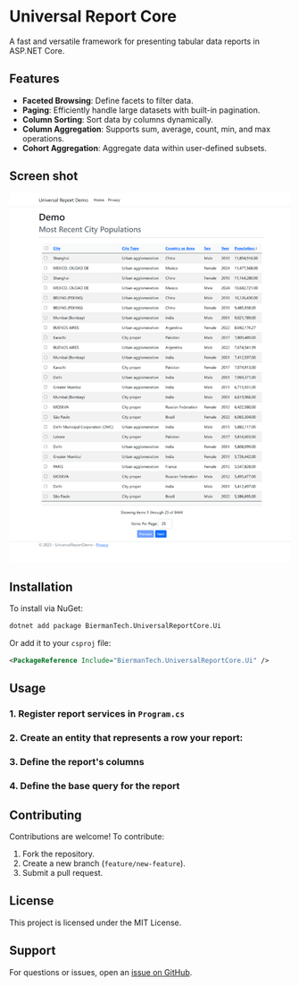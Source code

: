 # Universal Report Core

A fast and versatile framework for presenting tabular data reports in ASP.NET Core.

## Features

- **Faceted Browsing**: Define facets to filter data.
- **Paging**: Efficiently handle large datasets with built-in pagination.
- **Column Sorting**: Sort data by columns dynamically.
- **Column Aggregation**: Supports sum, average, count, min, and max operations.
- **Cohort Aggregation**: Aggregate data within user-defined subsets.

## Screen shot

![Screenshot](screenshot.png)

## Installation

To install via NuGet:

```sh
dotnet add package BiermanTech.UniversalReportCore.Ui
```

Or add it to your `csproj` file:

```xml
<PackageReference Include="BiermanTech.UniversalReportCore.Ui" />
```

## Usage

### 1. Register report services in `Program.cs`

### 2. Create an entity that represents a row your report:

### 3. Define the report's columns

### 4. Define the base query for the report


## Contributing

Contributions are welcome! To contribute:

1. Fork the repository.
2. Create a new branch (`feature/new-feature`).
3. Submit a pull request.

## License

This project is licensed under the MIT License.

## Support

For questions or issues, open an [issue on GitHub](https://github.com/tonybierman/Universal-Report-Core/issues).
